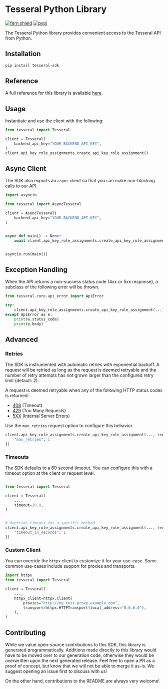 # Tesseral Python Library

[![fern shield](https://img.shields.io/badge/%F0%9F%8C%BF-Built%20with%20Fern-brightgreen)](https://buildwithfern.com?utm_source=github&utm_medium=github&utm_campaign=readme&utm_source=https%3A%2F%2Fgithub.com%2Ftesseral-labs%2Ftesseral-sdk-python)
[![pypi](https://img.shields.io/pypi/v/tesseral-sdk)](https://pypi.python.org/pypi/tesseral-sdk)

The Tesseral Python library provides convenient access to the Tesseral API from Python.

## Installation

```sh
pip install tesseral-sdk
```

## Reference

A full reference for this library is available [here](https://github.com/tesseral-labs/tesseral-sdk-python/blob/HEAD/./reference.md).

## Usage

Instantiate and use the client with the following:

```python
from tesseral import Tesseral

client = Tesseral(
    backend_api_key="YOUR_BACKEND_API_KEY",
)
client.api_key_role_assignments.create_api_key_role_assignment()
```

## Async Client

The SDK also exports an `async` client so that you can make non-blocking calls to our API.

```python
import asyncio

from tesseral import AsyncTesseral

client = AsyncTesseral(
    backend_api_key="YOUR_BACKEND_API_KEY",
)


async def main() -> None:
    await client.api_key_role_assignments.create_api_key_role_assignment()


asyncio.run(main())
```

## Exception Handling

When the API returns a non-success status code (4xx or 5xx response), a subclass of the following error
will be thrown.

```python
from tesseral.core.api_error import ApiError

try:
    client.api_key_role_assignments.create_api_key_role_assignment(...)
except ApiError as e:
    print(e.status_code)
    print(e.body)
```

## Advanced

### Retries

The SDK is instrumented with automatic retries with exponential backoff. A request will be retried as long
as the request is deemed retryable and the number of retry attempts has not grown larger than the configured
retry limit (default: 2).

A request is deemed retryable when any of the following HTTP status codes is returned:

- [408](https://developer.mozilla.org/en-US/docs/Web/HTTP/Status/408) (Timeout)
- [429](https://developer.mozilla.org/en-US/docs/Web/HTTP/Status/429) (Too Many Requests)
- [5XX](https://developer.mozilla.org/en-US/docs/Web/HTTP/Status/500) (Internal Server Errors)

Use the `max_retries` request option to configure this behavior.

```python
client.api_key_role_assignments.create_api_key_role_assignment(..., request_options={
    "max_retries": 1
})
```

### Timeouts

The SDK defaults to a 60 second timeout. You can configure this with a timeout option at the client or request level.

```python

from tesseral import Tesseral

client = Tesseral(
    ...,
    timeout=20.0,
)


# Override timeout for a specific method
client.api_key_role_assignments.create_api_key_role_assignment(..., request_options={
    "timeout_in_seconds": 1
})
```

### Custom Client

You can override the `httpx` client to customize it for your use-case. Some common use-cases include support for proxies
and transports.
```python
import httpx
from tesseral import Tesseral

client = Tesseral(
    ...,
    httpx_client=httpx.Client(
        proxies="http://my.test.proxy.example.com",
        transport=httpx.HTTPTransport(local_address="0.0.0.0"),
    ),
)
```

## Contributing

While we value open-source contributions to this SDK, this library is generated programmatically.
Additions made directly to this library would have to be moved over to our generation code,
otherwise they would be overwritten upon the next generated release. Feel free to open a PR as
a proof of concept, but know that we will not be able to merge it as-is. We suggest opening
an issue first to discuss with us!

On the other hand, contributions to the README are always very welcome!
